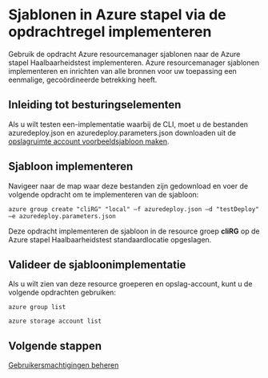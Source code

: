 <properties
    pageTitle="Sjablonen met de opdrachtregel Azure gestapelde implementeren | Microsoft Azure"
    description="Leer hoe u de platforms opdrachtregelinterface () gebruiken om te implementeren van sjablonen van binnen de ClientVM of na het gebruik van de VPN verbinding maken met Azure stapel."
    services="azure-stack"
    documentationCenter=""
    authors="heathl17"
    manager="byronr"
    editor=""/>

<tags
    ms.service="azure-stack"
    ms.workload="na"
    ms.tgt_pltfrm="na"
    ms.devlang="na"
    ms.topic="article"
    ms.date="09/26/2016"
    ms.author="helaw"/>

# <a name="deploy-templates-in-azure-stack-using-the-command-line"></a>Sjablonen in Azure stapel via de opdrachtregel implementeren

Gebruik de opdracht Azure resourcemanager sjablonen naar de Azure stapel Haalbaarheidstest implementeren. Azure resourcemanager sjablonen implementeren en inrichten van alle bronnen voor uw toepassing een eenmalige, gecoördineerde betrekking heeft.

## <a name="download-template"></a>Inleiding tot besturingselementen        
Als u wilt testen een-implementatie waarbij de CLI, moet u de bestanden azuredeploy.json en azuredeploy.parameters.json downloaden uit de [opslagruimte account voorbeeldsjabloon maken](https://github.com/Azure/AzureStack-QuickStart-Templates/tree/master/101-create-storage-account).

## <a name="deploy-template"></a>Sjabloon implementeren
Navigeer naar de map waar deze bestanden zijn gedownload en voer de volgende opdracht om te implementeren van de sjabloon:

    azure group create "cliRG" "local" –f azuredeploy.json –d "testDeploy" –e azuredeploy.parameters.json

Deze opdracht implementeren de sjabloon in de resource groep **cliRG** op de Azure stapel Haalbaarheidstest standaardlocatie opgeslagen.

## <a name="validate-template-deployment"></a>Valideer de sjabloonimplementatie
Als u wilt zien van deze resource groeperen en opslag-account, kunt u de volgende opdrachten gebruiken:

    azure group list

    azure storage account list

## <a name="next-steps"></a>Volgende stappen

[Gebruikersmachtigingen beheren](azure-stack-manage-permissions.md)
